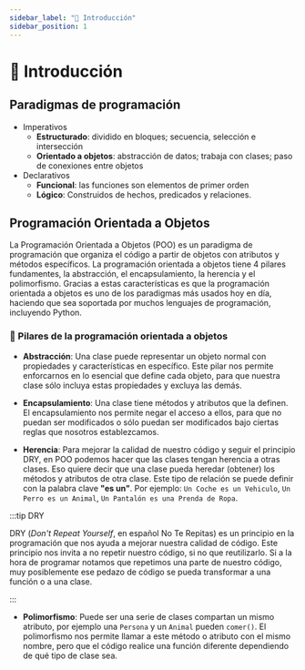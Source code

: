 ```yaml
---
sidebar_label: "🌟 Introducción"
sidebar_position: 1
---
```


# 🌟 Introducción

## Paradigmas de programación

- Imperativos
  - **Estructurado**: dividido en bloques; secuencia, selección e intersección
  - **Orientado a objetos**: abstracción de datos; trabaja con clases; paso de conexiones entre objetos
- Declarativos
  - **Funcional**: las funciones son elementos de primer orden
  - **Lógico**: Construidos de hechos, predicados y relaciones.

## Programación Orientada a Objetos
La Programación Orientada a Objetos (POO) es un paradigma de programación que organiza el código a partir de objetos con atributos y métodos específicos. La programación orientada a objetos tiene 4 pilares fundamentes, la abstracción, el encapsulamiento, la herencia y el polimorfismo. Gracias a estas características es que la programación orientada a objetos es uno de los paradigmas más usados hoy en día, haciendo que sea soportada por muchos lenguajes de programación, incluyendo Python. 

### 🎉 Pilares de la programación orientada a objetos

* **Abstracción**: Una clase puede representar un objeto normal con propiedades y características en específico. Este pilar nos permite enforcarnos en lo esencial que define cada objeto, para que nuestra clase sólo incluya estas propiedades y excluya las demás.

* **Encapsulamiento**: Una clase tiene métodos y atributos que la definen. El encapsulamiento nos permite negar el acceso a ellos, para que no puedan ser modificados o sólo puedan ser modificados bajo ciertas reglas que nosotros establezcamos. 

* **Herencia**: Para mejorar la calidad de nuestro código y seguir el principio DRY, en POO podemos hacer que las clases tengan herencia a otras clases. Eso quiere decir que una clase pueda heredar (obtener) los métodos y atributos de otra clase. Este tipo de relación se puede definir con la palabra clave **"es un"**. Por ejemplo: `Un Coche es un Vehiculo`, `Un Perro es un Animal`, `Un Pantalón es una Prenda de Ropa`.

:::tip DRY

DRY (_Don't Repeat Yourself_, en español No Te Repitas) es un principio en la programación que nos ayuda a mejorar nuestra calidad de código. Este principio nos invita a no repetir nuestro código, si no que reutilizarlo. Si a la hora de programar notamos que repetimos una parte de nuestro código, muy posiblemente ese pedazo de código se pueda transformar a una función o a una clase.

:::

* **Polimorfismo**: Puede ser una serie de clases compartan un mismo atributo, por ejemplo una `Persona` y un `Animal` pueden `comer()`. El polimorfismo nos permite llamar a este método o atributo con el mismo nombre, pero que el código realice una función diferente dependiendo de qué tipo de clase sea.
